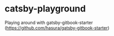 # catsby-playground

Playing around with gatsby-gitbook-starter (https://github.com/hasura/gatsby-gitbook-starter)
